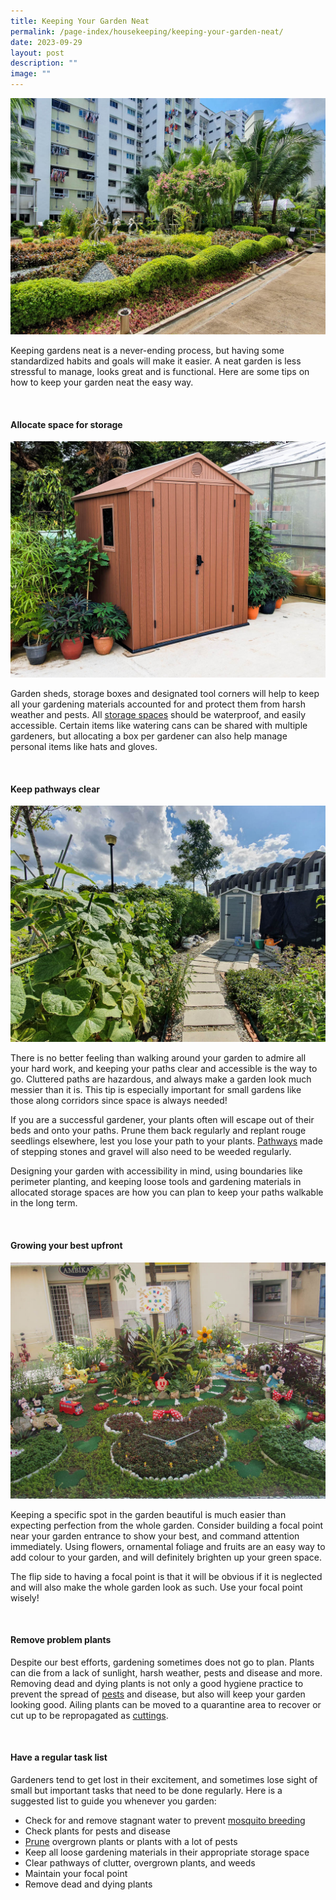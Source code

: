 ```yaml
---
title: Keeping Your Garden Neat
permalink: /page-index/housekeeping/keeping-your-garden-neat/
date: 2023-09-29
layout: post
description: ""
image: ""
---
```

<section>
	<img title="Bukit Batok Zone 2 'Cosy Garden'. Photo by Jacqueline Chua." src="/images/Garden%20design/BukitBatokZone2_JacChua.jpg">
	<p>Keeping gardens neat is a never-ending process, but having some standardized habits and goals will make it easier. A neat garden is less stressful to manage, looks great and is functional. Here are some tips on how to keep your garden neat the easy way.</p>
	<br>
</section>

<section>
	<h4>Allocate space for storage</h4>
	<img title="Photo by Jacqueline Chua." src="/images/Hardscapes/Storage_JacChua%20(6).jpg">
	<p>Garden sheds, storage boxes and designated tool corners will help to keep all your gardening materials accounted for and protect them from harsh weather and pests. All <a href="/page-index/hardscapes/storage/">storage spaces</a> should be waterproof, and easily accessible.
Certain items like watering cans can be shared with multiple gardeners, but allocating a box per gardener can also help manage personal items like hats and gloves.</p>
	<br>
</section>

<section>
	<h4>Keep pathways clear</h4>
	<img title="Photo by Jacqueline Chua." src="/images/Hardscapes/Pathway_JacChua%20(5).jpg">
	<p>There is no better feeling than walking around your garden to admire all your hard work, and keeping your paths clear and accessible is the way to go. Cluttered paths are hazardous, and always make a garden look much messier than it is. This tip is especially important for small gardens like those along corridors since space is always needed!</p>
	<p>If you are a successful gardener, your plants often will escape out of their beds and onto your paths. Prune them back regularly and replant rouge seedlings elsewhere, lest you lose your path to your plants. <a href="/page-index/hardscapes/pathways/">Pathways</a> made of stepping stones and gravel will also need to be weeded regularly.</p>
	<p>Designing your garden with accessibility in mind, using boundaries like perimeter planting, and keeping loose tools and gardening materials in allocated storage spaces are how you can plan to keep your paths walkable in the long term.</p>
	<br>
</section>

<section>
	<h4>Growing your best upfront</h4>
	<img title="Wellness Kampung @Blk 1115 Chong Pang. Photo by Jacqueline Chua." src="/images/Garden%20design/YishunHealth_JacChua%20(2).jpg">
	<p>Keeping a specific spot in the garden beautiful is much easier than expecting perfection from the whole garden. Consider building a focal point near your garden entrance to show your best, and command attention immediately. Using flowers, ornamental foliage and fruits are an easy way to add colour to your garden, and will definitely brighten up your green space.</p>
	<p>The flip side to having a focal point is that it will be obvious if it is neglected and will also make the whole garden look as such. Use your focal point wisely!</p>
	<br>
</section>

<section>
	<h4>Remove problem plants</h4>
	<p>Despite our best efforts, gardening sometimes does not go to plan. Plants can die from a lack of sunlight, harsh weather, pests and disease and more. Removing dead and dying plants is not only a good hygiene practice to prevent the spread of <a href="/page-index/pests/pests/">pests</a> and disease, but also will keep your garden looking good. 
Ailing plants can be moved to a quarantine area to recover or cut up to be repropagated as <a href="/page-index/horticulture-techniques/propagating-by-cuttings/">cuttings</a>. </p>
	<br>
</section>

<section>
	<h4>Have a regular task list</h4>
	<p>Gardeners tend to get lost in their excitement, and sometimes lose sight of small but important tasks that need to be done regularly. Here is a suggested list to guide you whenever you garden:</p>
	<ul>
		<li>Check for and remove stagnant water to prevent <a href="/page-index/housekeeping/keeping-your-gardens-mosquito-free/">mosquito breeding</a></li>
		<li>Check plants for pests and disease</li>
		<li><a href="/page-index/horticulture-techniques/pruning/">Prune</a> overgrown plants or plants with a lot of pests</li>
		<li>Keep all loose gardening materials in their appropriate storage space</li>
		<li>Clear pathways of clutter, overgrown plants, and weeds</li>
		<li>Maintain your focal point</li>
		<li>Remove dead and dying plants</li>
	</ul>
	<br>
</section>